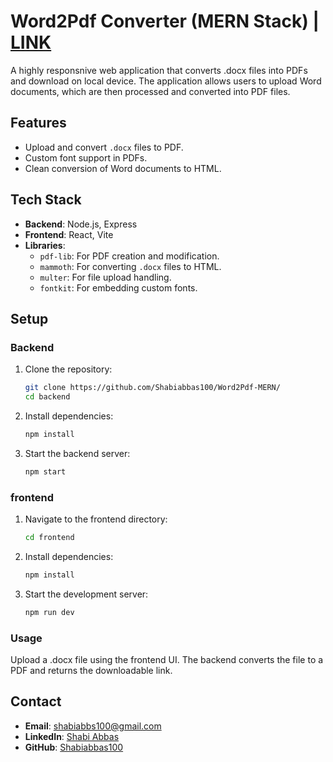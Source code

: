 # Word2Pdf Converter (MERN Stack) | [LINK](https://word2pdf.vercel.app/)

A highly responsnive web application that converts .docx files into PDFs and  download on local device. The application allows users to upload Word documents, which are then processed and converted into PDF files.

## Features
- Upload and convert `.docx` files to PDF.
- Custom font support in PDFs.
- Clean conversion of Word documents to HTML.

## Tech Stack
- **Backend**: Node.js, Express
- **Frontend**: React, Vite
- **Libraries**: 
  - `pdf-lib`: For PDF creation and modification.
  - `mammoth`: For converting `.docx` files to HTML.
  - `multer`: For file upload handling.
  - `fontkit`: For embedding custom fonts.

## Setup

### Backend
1. Clone the repository:
   ```bash
   git clone https://github.com/Shabiabbas100/Word2Pdf-MERN/
   cd backend
2. Install dependencies:
   ```bash
   npm install
3. Start the backend server:
   ```bash
   npm start
### frontend 
1. Navigate to the frontend directory:
   ```bash
   cd frontend
2. Install dependencies:
   ```bash
   npm install
3. Start the development server:
   ```bash
   npm run dev

### Usage
Upload a .docx file using the frontend UI.
The backend converts the file to a PDF and returns the downloadable link.

## Contact

- **Email**: [shabiabbs100@gmail.com](mailto:shabiabbs100@gmail.com)
- **LinkedIn**: [Shabi Abbas](https://www.linkedin.com/in/shabiabbas100/)
- **GitHub**: [Shabiabbas100](https://github.com/Shabiabbas100)


